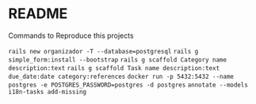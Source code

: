 # README

Commands to Reproduce this projects

`rails new organizador -T --database=postgresql`
`rails g simple_form:install --bootstrap`
`rails g scaffold Category name description:text`
`rails g scaffold Task name description:text due_date:date category:references`
`docker run -p 5432:5432 --name postgres -e POSTGRES_PASSWORD=postgres -d postgres`
`annotate --models`
`i18n-tasks add-missing`

